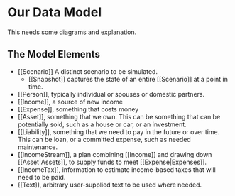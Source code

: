 # Our Data Model

This needs some diagrams and explanation.

## The Model Elements

* [[Scenario]] A distinct scenario to be simulated.
  * [[Snapshot]] captures the state of an entire [[Scenario]] at a point in time.
* [[Person]], typically individual or spouses or domestic partners.
* [[Income]], a source of new income
* [[Expense]], something that costs money
* [[Asset]], something that we own. This can be something that can be potentially sold, such as a house or car, or an investment.
* [[Liability]], something that we need to pay in the future or over time. This can be loan, or a committed expense, such as needed maintenance.
* [[IncomeStream]], a plan combining [[Income]] and drawing down [[Asset|Assets]], to supply funds to meet [[Expense|Expenses]].
* [[IncomeTax]], information to estimate income-based taxes that will need to be paid.
* [[Text]], arbitrary user-supplied text to be used where needed.
